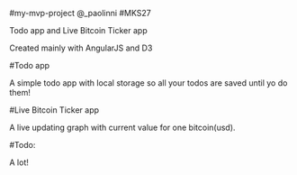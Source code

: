 #my-mvp-project @_paolinni #MKS27

Todo app and Live Bitcoin Ticker app

Created mainly with AngularJS and D3

#Todo app

A simple todo app with local storage so all your todos are saved until yo do them!

#Live Bitcoin Ticker app

A live updating graph with current value for one bitcoin(usd).

#Todo:

A lot!